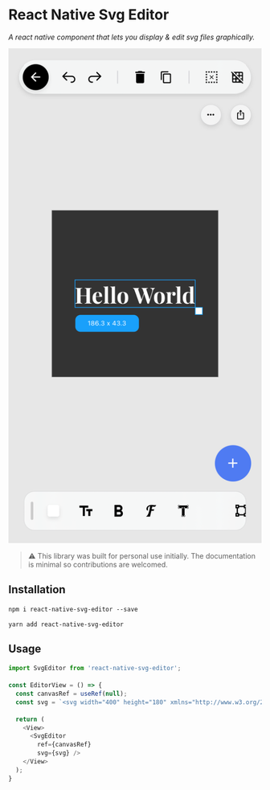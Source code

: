 # React Native Svg Editor

*A react native component that lets you display & edit svg files graphically.*

![](/screenshots/1.png)


> :warning: This library was built for personal use initially. The documentation is minimal so contributions are welcomed.

## Installation
```
npm i react-native-svg-editor --save
```

```
yarn add react-native-svg-editor
```
  
## Usage

~~~ javascript
import SvgEditor from 'react-native-svg-editor';

const EditorView = () => {
  const canvasRef = useRef(null);
  const svg = `<svg width="400" height="180" xmlns="http://www.w3.org/2000/svg"><rect x="50" y="20" rx="20" ry="20" width="150" height="150" style="fill:red;stroke:black;stroke-width:5;opacity:0.5" /></svg>`

  return (
    <View>
      <SvgEditor
        ref={canvasRef}
        svg={svg} />
    </View>
  );
}
~~~
